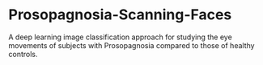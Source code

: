 # Prosopagnosia-Scanning-Faces
A deep learning image classification approach for studying the eye movements of subjects with Prosopagnosia compared to those of healthy controls.
